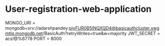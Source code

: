 # User-registration-web-application
MONGO_URI = mongodb+srv://adarshpandey:piyFUR0B5lNQXQD4@basicauthcluster.xwgmtlq.mongodb.net/BasicAuth?retryWrites=true&w=majority
JWT_SECRET = acs!@%6778
PORT = 8000
